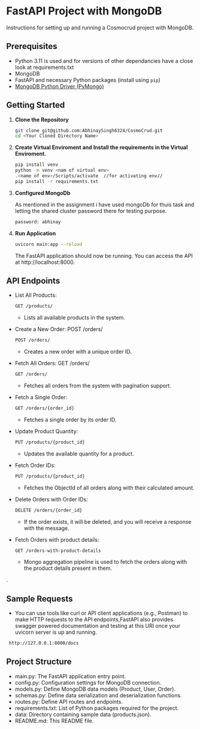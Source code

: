 # FastAPI Project with MongoDB 

 Instructions for setting up and running a Cosmocrud project with MongoDB.

## Prerequisites


- Python 3.11 is used and for versions of other dependancies have a close look at requirements.txt
- MongoDB
- FastAPI and necessary Python packages (install using `pip`)
- [MongoDB Python Driver (PyMongo)](https://pymongo.readthedocs.io/en/stable/)

## Getting Started

1. **Clone the Repository**

   ```bash
   git clone git@github.com:AbhinaySingh6324/CosmoCrud.git
   cd <Your Cloned Directory Name>
   ```
2. **Create Virtual Enviroment and Install the requirements in the Virtual Enviroment.**
    ```bash
    pip install venv
    python -m venv <nam of virtual env>
    .<name of env>/Scripts/activate  //for activating env//
    pip install -r requirements.txt

    ```
3. **Configured MongoDb**
   
   As mentioned in the assignment i have used mongoDb for thuis task and letting the shared cluster password there for testing purpose.
    ```bash
    password: abhinay
   ```
4. **Run Application**
   ```bash
   uvicorn main:app --reload
   ```
   The FastAPI application should now be running. You can access the API at http://localhost:8000.

## API Endpoints


- List All Products:
   ```bash
   GET /products/
  ```

  - Lists all available products in the system. 
- Create a New Order: POST /orders/
   ```bash
   POST /orders/
  ```
  

  - Creates a new order with a unique order ID.
- Fetch All Orders: GET /orders/
   ```bash
   GET /orders/
  ```

  - Fetches all orders from the system with pagination support.
- Fetch a Single Order:
   ```bash
  GET /orders/{order_id}
   ```

  - Fetches a single order by its order ID.
- Update Product Quantity: 
  ```bash
  PUT /products/{product_id}
   ```

  - Updates the available quantity for a product.
- Fetch Order IDs:
  ```bash
  PUT /products/{product_id}
  ```
  - Fetches the ObjectId of all orders along with their calculated amount.
- Delete Orders with Order IDs:
  ```bash
  DELETE /orders/{order_id}
  ```
  - If the order exists, it will be deleted, and you will receive a response with the message.

- Fetch Orders with product details:
  ```bash
  GET /orders-with-product-details
  ```
  - Mongo aggregation pipeline is used to fetch the orders along with the product details present in them.

.

## Sample Requests

- You can use tools like curl or API client applications (e.g., Postman) to make HTTP requests to the API endpoints,FastAPI also provides swagger powered documentation and testing  at this URI once your uvicorn server is up and running.

 ```bash
  http://127.0.0.1:8000/docs
  ```
  

## Project Structure

- main.py: The FastAPI application entry point.
- config.py: Configuration settings for MongoDB connection.
- models.py: Define MongoDB data models (Product, User, Order).
- schemas.py: Define data serialization and deserialization functions.
- routes.py: Define API routes and endpoints.
- requirements.txt: List of Python packages required for the project.
- data: Directory containing sample data (products.json).
- README.md: This README file.
   
